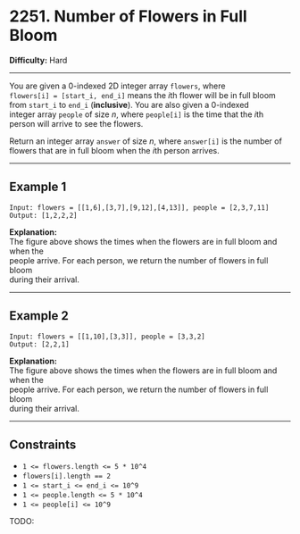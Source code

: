 # 2251. Number of Flowers in Full Bloom

**Difficulty:** Hard

---

You are given a 0-indexed 2D integer array `flowers`, where  
`flowers[i] = [start_i, end_i]` means the *i*th flower will be in full bloom  
from `start_i` to `end_i` (**inclusive**). You are also given a 0-indexed  
integer array `people` of size _n_, where `people[i]` is the time that the
*i*th  
person will arrive to see the flowers.

Return an integer array `answer` of size _n_, where `answer[i]` is the number
of  
flowers that are in full bloom when the *i*th person arrives.

---

## Example 1

```
Input: flowers = [[1,6],[3,7],[9,12],[4,13]], people = [2,3,7,11]
Output: [1,2,2,2]
```

**Explanation:**  
The figure above shows the times when the flowers are in full bloom and when
the  
people arrive. For each person, we return the number of flowers in full bloom  
during their arrival.

---

## Example 2

```
Input: flowers = [[1,10],[3,3]], people = [3,3,2]
Output: [2,2,1]
```

**Explanation:**  
The figure above shows the times when the flowers are in full bloom and when
the  
people arrive. For each person, we return the number of flowers in full bloom  
during their arrival.

---

## Constraints

- `1 <= flowers.length <= 5 * 10^4`
- `flowers[i].length == 2`
- `1 <= start_i <= end_i <= 10^9`
- `1 <= people.length <= 5 * 10^4`
- `1 <= people[i] <= 10^9`

TODO:
